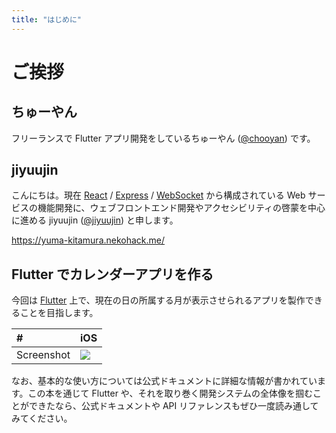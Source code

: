 ```yaml
---
title: "はじめに"
---
```


# ご挨拶

<!-- chooyan-eng -->

## ちゅーやん

フリーランスで Flutter アプリ開発をしているちゅーやん ([@chooyan](https://zenn.dev/chooyan)) です。

<!-- jiyuujin -->

## jiyuujin

こんにちは。現在 [React](https://ja.reactjs.org/) / [Express](https://github.com/expressjs/express) / [WebSocket](https://github.com/websockets/ws) から構成されている Web サービスの機能開発に、ウェブフロントエンド開発やアクセシビリティの啓蒙を中心に進める jiyuujin ([@jiyuujin](https://zenn.dev/jiyuujin)) と申します。

https://yuma-kitamura.nekohack.me/

## Flutter でカレンダーアプリを作る

今回は [Flutter](https://flutter.dev/) 上で、現在の日の所属する月が表示させられるアプリを製作できることを目指します。

|#|iOS|
|:---|:---|
|Screenshot|![](https://i.imgur.com/iqYDqQ7.png)|

なお、基本的な使い方については公式ドキュメントに詳細な情報が書かれています。この本を通じて Flutter や、それを取り巻く開発システムの全体像を掴むことができたなら、公式ドキュメントや API リファレンスもぜひ一度読み通してみてください。
